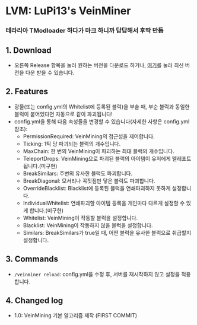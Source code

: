 # LVM: LuPi13's VeinMiner
### 테라리아 TModloader 하다가 마크 하니까 답답해서 후딱 만듬


## 1. Download
- 오른쪽 Release 항목을 눌러 원하는 버전을 다운로드 하거나, [여기](https://github.com/LuPi13/VeinMiner/releases/download/1.1/VeinMiner-1.1.jar)를 눌러 최신 버전을 다운 받을 수 있습니다.


## 2. Features
- 광물(또는 config.yml의 Whitelist에 등록된 블럭)을 부술 때, 부순 블럭과 동일한 블럭이 붙어있다면 자동으로 같이 파괴됩니다!
- config.yml을 통해 다음 속성들을 변경할 수 있습니다(자세한 사항은 config.yml 참조):
  + PermissionRequired: VeinMining의 접근성을 제어합니다.
  + Ticking: 1틱 당 파괴되는 블럭의 개수입니다.
  + MaxChain: 한 번의 VeinMining이 파괴하는 최대 블럭의 개수입니다.
  + TeleportDrops: VeinMining으로 파괴된 블럭의 아이템이 유저에게 텔레포트됩니다.(미구현)
  + BreakSimilars: 주변의 유사한 블럭도 파괴합니다.
  + BreakDiagonal: 모서리나 꼭짓점만 닿은 블럭도 파괴합니다.
  + OverrideBlacklist: Blacklist에 등록된 블럭을 연쇄파괴하지 못하게 설정합니다.
  + IndividualWhitelist: 연쇄파괴할 아이템 등록을 개인마다 다르게 설정할 수 있게 합니다.(미구현)
  + Whitelist: VeinMining이 작동할 블럭을 설정합니다.
  + Blacklist: VeinMining이 작동하지 않을 블럭을 설정합니다.
  + Similars: BreakSimilars가 true일 때, 어떤 블럭을 유사한 블럭으로 취급할지 설정합니다.


## 3. Commands
- `/veinminer reload`: config.yml을 수정 후, 서버를 재시작하지 않고 설정을 적용합니다.

## 4. Changed log
- 1.0: VeinMining 기본 알고리즘 제작 (FIRST COMMIT)